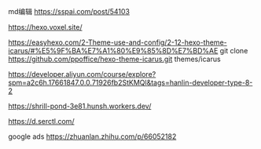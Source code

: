 md编辑
https://sspai.com/post/54103

https://hexo.voxel.site/

https://easyhexo.com/2-Theme-use-and-config/2-12-hexo-theme-icarus/#%E5%9F%BA%E7%A1%80%E9%85%8D%E7%BD%AE
git clone https://github.com/ppoffice/hexo-theme-icarus.git themes/icarus

https://developer.aliyun.com/course/explore?spm=a2c6h.17661847.0.0.71926fb2StKMQl&tags=hanlin-developer-type-8-2

https://shrill-pond-3e81.hunsh.workers.dev/

https://d.serctl.com/

google ads https://zhuanlan.zhihu.com/p/66052182